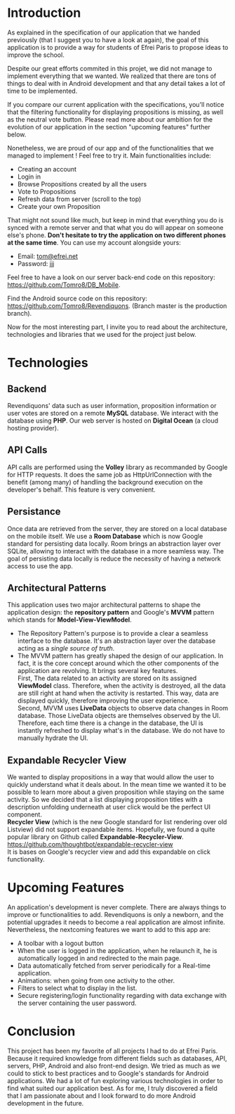 

# Introduction
As explained in the specification of our application that we handed previously (that I suggest you to have a look at again), the goal of this application is to provide a way for students of Efrei Paris to propose ideas to improve the school.

Despite our great efforts commited in this projet, we did not manage to implement everything that we wanted. We realized that there are tons of things to deal with in Android development and that any detail takes a lot of time to be implemented.

If you compare our current application with the specifications, you'll notice that the filtering functionality for displaying propositions is missing, as well as the neutral vote button. Please read more about our ambition for the evolution of our application in the section "upcoming features" further below.

Nonetheless, we are proud of our app and of the functionalities that we managed to implement ! Feel free to try it. Main functionalities include: 
 - Creating an account
 - Login in
 - Browse Propositions created by all the users
 - Vote to Propositions
 - Refresh data from server (scroll to the top)
 - Create your own Proposition

That might not sound like much, but keep in mind that everything you do is synced with a remote server and that what you do will appear on someone else's phone. **Don't hesitate to try the application on two different phones at the same time**. You can use my account alongside yours:
- Email: tom@efrei.net
- Password: jjj

Feel free to have a look on our server back-end code on this repository: https://github.com/Tomro8/DB_Mobile.

Find the Android source code on this repository: https://github.com/Tomro8/Revendiquons. (Branch master is the production branch).

Now for the most interesting part, I invite you to read about the architecture, technologies and libraries that we used for the project just below.

# Technologies

## Backend
Revendiquons' data such as user information, proposition information or user votes are stored on a remote **MySQL** database. We interact with the database using **PHP**. Our web server is hosted on **Digital Ocean** (a cloud hosting provider).

## API Calls
API calls are performed using the **Volley** library as recommanded by Google for HTTP requests. It does the same job as HttpUrlConnection with the benefit (among many) of handling the background execution on the developer's behalf. This feature is very convenient.

## Persistance
Once data are retrieved from the server, they are stored on a local database on the mobile itself. We use a **Room Database** which is now Google standard for persisting data locally. Room brings an abstraction layer over SQLite, allowing to interact with the database in a more seamless way. The goal of persisting data locally is reduce the necessity of having a network access to use the app.

## Architectural Patterns
This application uses two major architectural patterns to shape the application design: the **repository pattern** and Google's **MVVM** pattern which stands for **Model-View-ViewModel**.

- The Repository Pattern's purpose is to provide a clear a seamless interface to the database. It's an abstraction layer over the database acting as a *single source of truth*.
- The MVVM pattern has greatly shaped the design of our application. In fact, it is the core concept around which the other components of the application are revolving. It brings several key features. </br>First, The data related to an activity are stored on its assigned **ViewModel** class. Therefore, when the activity is destroyed, all the data are still right at hand when the activity is restarted. This way, data are displayed quickly, therefore improving the user experience.
</br>Second, MVVM uses **LiveData** objects to observe data changes in Room database. Those LiveData objects are themselves observed by the UI. Therefore, each time there is a change in the database, the UI is instantly refreshed to display what's in the database. We do not have to manually hydrate the UI.

## Expandable Recycler View
We wanted to display propositions in a way that would allow the user to quickly understand what it deals about. In the mean time we wanted it to be possible to learn more about a given proposition while staying on the same activity. So we decided that a list displaying proposition titles with a description unfolding underneath at user click would be the perfect UI component.</br>
**Recycler View** (which is the new Google standard for list rendering over old Listview) did not support expandable items. Hopefully, we found a quite popular library on Github called **Expandable-Recycler-View**. https://github.com/thoughtbot/expandable-recycler-view</br>It is bases on Google's recycler view and add this expandable on click functionality.

# Upcoming Features
An application's development is never complete. There are always things to improve or functionalities to add. Revendiquons is only a newborn, and the potential upgrades it needs to become a real application are almost infinite. Nevertheless, the nextcoming features we want to add to this app are:
- A toolbar with a logout button
- When the user is logged in the application, when he relaunch it, he is automatically logged in and redirected to the main page.
- Data automatically fetched from server periodically for a Real-time application.
- Animations: when going from one activity to the other.
- Filters to select what to display in the list.
- Secure registering/login functionality regarding with data exchange with the server containing the user password. 

# Conclusion

This project has been my favorite of all projects I had to do at Efrei Paris. Because it required knowledge from different fields such as databases, API, servers, PHP, Android and also front-end design. We tried as much as we could to stick to best practices and to Google's standards for Android applications. We had a lot of fun exploring various technologies in order to find what suited our application best.
As for me, I truly discovered a field that I am passionate about and I look forward to do more Android development in the future.
